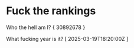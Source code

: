 # Fuck the rankings

Who the hell am I?
{ 30892678 }

What fucking year is it?
[ 2025-03-19T18:20:00Z ]
